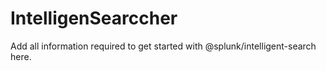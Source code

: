 # IntelligenSearccher

Add all information required to get started with @splunk/intelligent-search here.
